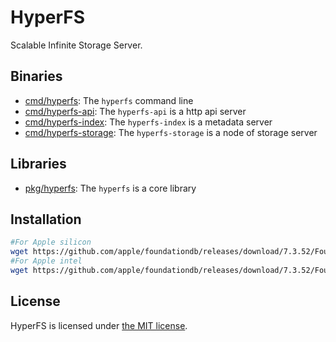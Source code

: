 # HyperFS

Scalable Infinite Storage Server.

## Binaries

-   [cmd/hyperfs](cmd/hyperfs): The `hyperfs` command line
-   [cmd/hyperfs-api](cmd/hyperfs-api): The `hyperfs-api` is a http api server
-   [cmd/hyperfs-index](cmd/hyperfs-index): The `hyperfs-index` is a metadata server
-   [cmd/hyperfs-storage](cmd/hyperfs-storage): The `hyperfs-storage` is a node of storage server

## Libraries

-   [pkg/hyperfs](pkg/hyperfs): The `hyperfs` is a core library

## Installation

```bash
#For Apple silicon
wget https://github.com/apple/foundationdb/releases/download/7.3.52/FoundationDB-7.3.52_arm64.pkg
#For Apple intel
wget https://github.com/apple/foundationdb/releases/download/7.3.52/FoundationDB-7.3.52_x86_64.pkg
```

## License

HyperFS is licensed under [the MIT license](LICENSE.md).
